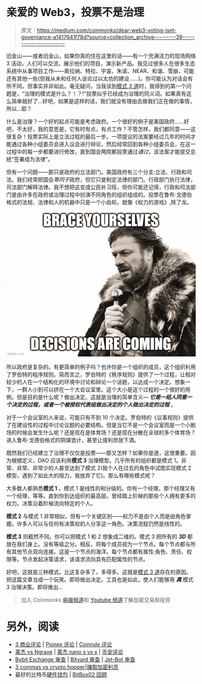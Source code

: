 # 亲爱的 Web3，投票不是治理

> 原文：<https://medium.com/coinmonks/dear-web3-voting-isnt-governance-a1417641f78d?source=collection_archive---------39----------------------->

旧金山——或者旧金山，如果你真的住在这里的话——有一个充满活力的现场网络 3 活动，人们可以交流，展示他们的项目，演示新产品。我见过很多人在很多生态系统中从事项目工作——索拉纳、特拉、宇宙、朱诺、NEAR、和谐、雪崩，可能还有其他一些(但我从未和任何人谈论过以太坊的建设……)。你可能认为对话会有所不同，但事实并非如此。毫无疑问，当我谈到[模式 3 道](https://twitter.com/Mode3DAO)时，我得到的第一个问题是，“治理的模式是什么？！？!"投票似乎已经成为治理的同义词。如果真有这么简单就好了…好吧，如果是这样的话，我们就没有理由去做我们正在做的事情，所以…耶？

什么是治理？一个好的起点可能是考虑政府。一个很好的例子是美国政府……好吧，不太好，我的意思是，它有时有点，有点工作？不管怎样，我们都同意——这很复杂！投票实际上是立法过程的最后一步。一项提议的法案要经过几年的时间才能通过各种小组委员会进入议会进行辩论，然后经常回到各种小组委员会，在这一过程中的每一步都要进行修改，直到国会两院都投票通过*通过*，该法案才能提交总统“签署成为法律”。

但有一个问题——那只是政府的立法部门。美国政府有三个分支:立法、行政和司法。我们经常把国会*等同于*政府，但它只是制定法律的部门。行政部门执行法律，司法部门解释法律。我不想把这变成公民补习班，但你可能还记得，行政和司法部门是由许多在政府或治理过程中扮演不同角色的组织组成的。投票在鲁布·戈德伯格式的法规、法律和人的机器中只是一个小齿轮。就像《权力的游戏》,除了龙。

![](img/923d58517e52db075b4c25c2706364c0.png)

所以政府是复杂的。有更简单的例子吗？也许你是一个组织的成员，这个组织利用了罗伯特的程序规则。简而言之，罗伯特的《秩序规则》提供了一个过程，让相对较少的人在一个结构化的环境中讨论和辩论一个话题，以达成一个决定。想象一下，一群人小到可以挤在一个大会议室里。这个大小是这个过程的一个很好的用例。但是目的是什么呢？做出决定。这就是治理的简单含义— ***它是一组人同意一个决定的过程，或者一个被授权代表组做出决定的个人做出决定的过程*** 。

对于一个会议室的人来说，可能只有不到 10 个决定。罗伯特的《议事规则》提供了在建设性的过程中讨论议题的必要结构。但是当它不是一个会议室而是一个小剧场的时候会发生什么呢？还是现在是体育场？还是现在分散在全球的多个体育场？进入鲁布·戈德伯格式的阴谋诡计，甚至让提利昂放下酒。

既然我们已经建立了治理不仅仅是投票——那又怎样？如果你是道，这很重要。因为根据定义，DAO 应该利用**模式 3** 治理模型。几乎所有的组织都是模式 1。非常、非常、非常少的人甚至达到了模式 2(我个人在过去的角色中试图实现模式 2 模型，遇到了如此大的阻力，我放弃了它)。那么有哪些模式呢？

大多数人都熟悉**模式 1** 。模式 1 是线性的和分级的。你有一个经理，那个经理又有一个经理，等等。直到你到达组织的最高层。曾经踏上阶梯的那些个人拥有更多的权力。决策沿着阶梯流向特定的个人。

**模式 2** 与模式 1 非常相似，但有一个关键区别——权力不是由个人而是由角色掌握。许多人可以与任何有决策权的人分享这一角色。决策流程仍然是线性的。

**模式 3** 则截然不同。你可以把模式 1 和 2 想象成二维的。模式 3 把所有的 ***3D*** 都放在我们身上。没有等级之分。相反，将每个成员视为一个节点。每个节点都与所有其他节点双向连接。这是一个节点的海洋。每个节点都有属性:角色、责任、权限等。节点发起决策请求，该请求流向具有匹配属性的节点。

好吧，这就是三种模式。比这复杂多了。多得多。这就是[模式 3 道](https://twitter.com/Mode3DAO)存在的原因。把这篇文章当成一个玩笑。即将做出决定。工具也是如此，使人们能够用 ***真*** 模式 3 治理决策。即将推出…

> 加入 Coinmonks [电报频道](https://t.me/coincodecap)和 [Youtube 频道](https://www.youtube.com/c/coinmonks/videos)了解加密交易和投资

# 另外，阅读

*   [3 商业评论](/coinmonks/3commas-review-an-excellent-crypto-trading-bot-2020-1313a58bec92) | [Pionex 评论](https://coincodecap.com/pionex-review-exchange-with-crypto-trading-bot) | [Coinrule 评论](/coinmonks/coinrule-review-2021-a-beginner-friendly-crypto-trading-bot-daf0504848ba)
*   [莱杰 vs Ngrave](/coinmonks/ledger-vs-ngrave-zero-7e40f0c1d694) | [莱杰 nano s vs x](/coinmonks/ledger-nano-s-vs-x-battery-hardware-price-storage-59a6663fe3b0) | [币安评论](/coinmonks/binance-review-ee10d3bf3b6e)
*   [Bybit Exchange 审查](/coinmonks/bybit-exchange-review-dbd570019b71) | [Bityard 审查](https://coincodecap.com/bityard-reivew) | [Jet-Bot 审查](https://coincodecap.com/jet-bot-review)
*   [3 commas vs crypto hopper](/coinmonks/3commas-vs-pionex-vs-cryptohopper-best-crypto-bot-6a98d2baa203)|[赚取加密利息](/coinmonks/earn-crypto-interest-b10b810fdda3)
*   最好的比特币[硬件钱包](/coinmonks/hardware-wallets-dfa1211730c6) | [BitBox02 回顾](/coinmonks/bitbox02-review-your-swiss-bitcoin-hardware-wallet-c36c88fff29)